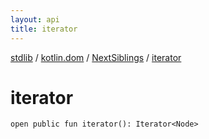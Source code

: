 ```yaml
---
layout: api
title: iterator
---
```

[stdlib](../../index.html) / [kotlin.dom](../index.html) / [NextSiblings](index.html) / [iterator](iterator.html)

# iterator

```
open public fun iterator(): Iterator<Node>
```
